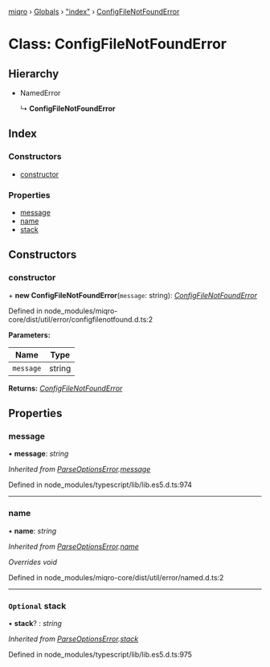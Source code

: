 [miqro](../README.md) › [Globals](../globals.md) › ["index"](../modules/_index_.md) › [ConfigFileNotFoundError](_index_.configfilenotfounderror.md)

# Class: ConfigFileNotFoundError

## Hierarchy

* NamedError

  ↳ **ConfigFileNotFoundError**

## Index

### Constructors

* [constructor](_index_.configfilenotfounderror.md#constructor)

### Properties

* [message](_index_.configfilenotfounderror.md#message)
* [name](_index_.configfilenotfounderror.md#name)
* [stack](_index_.configfilenotfounderror.md#optional-stack)

## Constructors

###  constructor

\+ **new ConfigFileNotFoundError**(`message`: string): *[ConfigFileNotFoundError](_index_.configfilenotfounderror.md)*

Defined in node_modules/miqro-core/dist/util/error/configfilenotfound.d.ts:2

**Parameters:**

Name | Type |
------ | ------ |
`message` | string |

**Returns:** *[ConfigFileNotFoundError](_index_.configfilenotfounderror.md)*

## Properties

###  message

• **message**: *string*

*Inherited from [ParseOptionsError](_index_.parseoptionserror.md).[message](_index_.parseoptionserror.md#message)*

Defined in node_modules/typescript/lib/lib.es5.d.ts:974

___

###  name

• **name**: *string*

*Inherited from [ParseOptionsError](_index_.parseoptionserror.md).[name](_index_.parseoptionserror.md#name)*

*Overrides void*

Defined in node_modules/miqro-core/dist/util/error/named.d.ts:2

___

### `Optional` stack

• **stack**? : *string*

*Inherited from [ParseOptionsError](_index_.parseoptionserror.md).[stack](_index_.parseoptionserror.md#optional-stack)*

Defined in node_modules/typescript/lib/lib.es5.d.ts:975
